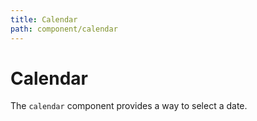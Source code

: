 ```yaml
---
title: Calendar
path: component/calendar
---
```


# Calendar

The `calendar` component provides a way to select a date.

